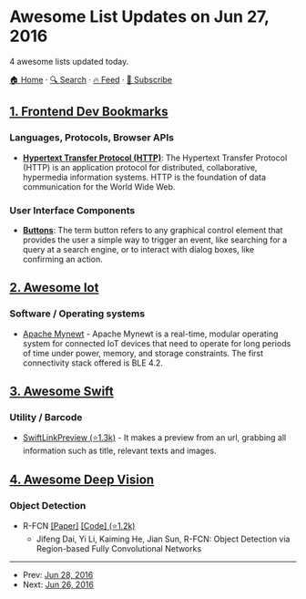 # Awesome List Updates on Jun 27, 2016

4 awesome lists updated today.

[🏠 Home](/README.md) · [🔍 Search](https://www.trackawesomelist.com/search/) · [🔥 Feed](https://www.trackawesomelist.com/rss.xml) · [📮 Subscribe](https://trackawesomelist.us17.list-manage.com/subscribe?u=d2f0117aa829c83a63ec63c2f&id=36a103854c)



## [1. Frontend Dev Bookmarks](/content/dypsilon/frontend-dev-bookmarks/README.md)

### Languages, Protocols, Browser APIs

*   **[Hypertext Transfer Protocol (HTTP)](https://github.com/dypsilon/frontend-dev-bookmarks/blob/master/README.md/languages-protocols-browser-apis/hypertext-transfer-protocol-http.md)**: The Hypertext Transfer Protocol (HTTP) is an application protocol for distributed, collaborative, hypermedia information systems. HTTP is the foundation of data communication for the World Wide Web.

### User Interface Components

*   **[Buttons](https://github.com/dypsilon/frontend-dev-bookmarks/blob/master/README.md/user-interface-components/buttons.md)**: The term button refers to any graphical control element that provides the user a simple way to trigger an event, like searching for a query at a search engine, or to interact with dialog boxes, like confirming an action.

## [2. Awesome Iot](/content/HQarroum/awesome-iot/README.md)

### Software / Operating systems

*   [Apache Mynewt](https://mynewt.apache.org/) - Apache Mynewt is a real-time, modular operating system for connected IoT devices that need to operate for long periods of time under power, memory, and storage constraints. The first connectivity stack offered is BLE 4.2.

## [3. Awesome Swift](/content/matteocrippa/awesome-swift/README.md)

### Utility / Barcode

*   [SwiftLinkPreview (⭐1.3k)](https://github.com/LeonardoCardoso/SwiftLinkPreview) - It makes a preview from an url, grabbing all information such as title, relevant texts and images.

## [4. Awesome Deep Vision](/content/kjw0612/awesome-deep-vision/README.md)

### Object Detection

*   R-FCN [\[Paper\]](https://arxiv.org/abs/1605.06409) [\[Code\] (⭐1.2k)](https://github.com/daijifeng001/R-FCN)
    *   Jifeng Dai, Yi Li, Kaiming He, Jian Sun, R-FCN: Object Detection via Region-based Fully Convolutional Networks

---

- Prev: [Jun 28, 2016](/content/2016/06/28/README.md)
- Next: [Jun 26, 2016](/content/2016/06/26/README.md)